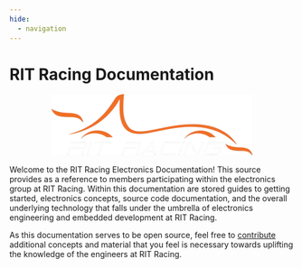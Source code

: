 ```yaml
---
hide:
  - navigation
---
```


# RIT Racing Documentation

<div style="text-align: center;">
  <img src="assets/ritracing-white.png" alt="Logo" />
</div>

Welcome to the RIT Racing Electronics Documentation! This source provides as a reference to members
participating within the electronics group at RIT Racing. Within this documentation are stored guides
to getting started, electronics concepts, source code documentation, and the overall underlying
technology that falls under the umbrella of electronics engineering and embedded development at RIT Racing.

As this documentation serves to be open source, feel free to [contribute](Contribute/contribute.md) additional concepts and material that you feel is necessary towards uplifting the knowledge of the engineers at RIT Racing.